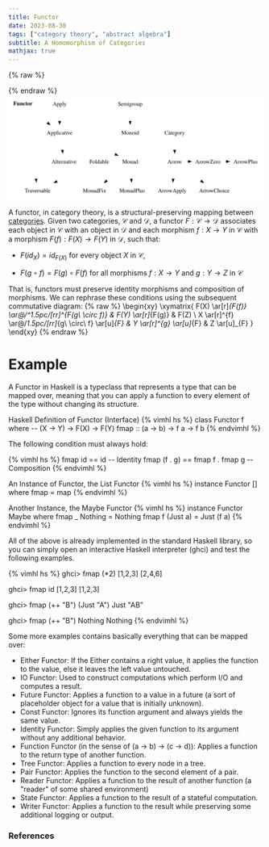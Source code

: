 ```yaml
---
title: Functor
date: 2023-08-30
tags: ["category theory", "abstract algebra"]
subtitle: A Homomorphism of Categories
mathjax: true
---
```



{% raw %}
<script>
  MathJax = {
    loader: {
      load: ['[custom]/xypic.js'],
      paths: {custom: 'https://beuke.org/js'}
    },
    tex: {
      packages: {'[+]': ['xypic']}
    }
  };
</script>

<script id="MathJax-script" async src="https://cdn.jsdelivr.net/npm/mathjax@3.1.4/es5/tex-chtml-full.js"></script>
<!-- <script id="MathJax-script" async src="https://cdn.jsdelivr.net/npm/mathjax@3.1.4/es5/tex-svg-full.js"></script> -->

<script>
window.addEventListener('load', function() {
   document.querySelectorAll("mjx-xypic-object").forEach( (x) => (x.style.color = "var(--darkreader-text--text"));
   document.querySelectorAll("mjx-math > mjx-xypic > svg > g").forEach(x => x.setAttribute("stroke", "var(--darkreader-text--text"))
})
</script>

</style>
{% endraw %}

<br>
<img src="/images/functor.svg" onclick="window.open(this.src)">
<!-- The source as dot is next to image. Compile with: dot -Tsvg typeclasses.dot -o typeclasses.svg -->
<br>

A functor, in category theory, is a structural-preserving mapping between [categories](/category). Given two categories, $\mathcal{C}$ and $\mathcal{D}$, a functor $F: \mathcal{C} \rightarrow \mathcal{D}$ associates each object in $\mathcal{C}$ with an object in $\mathcal{D}$ and each morphism $f : X \rightarrow Y$ in $\mathcal{C}$ with a morphism $F(f) : F(X) \rightarrow F(Y)$ in $\mathcal{D}$, such that:

* $F(id_{X}) = id_{F(X)}$ for every object $X$ in $\mathcal{C}$,

* $F(g \circ f) = F(g) \circ F(f)$ for all morphisms $f : X \rightarrow Y$ and $g : Y \rightarrow Z$ in $\mathcal{C}$

<!-- , or in terms of [hom-sets](/hom-sets) $Hom_{C}(X,Y) \rightarrow Hom_{D}(F(X),F(Y))$, -->


That is, functors must preserve identity morphisms and composition of morphisms. We can rephrase these conditions using the subsequent commutative diagram:
{% raw %}
\begin{xy}
\xymatrix{
F(X) \ar[r]_{F(f)} \ar@/^1.5pc/[rr]^{F(g\ \circ f)} & F(Y) \ar[r]_{F(g)} & F(Z) \\
X \ar[r]^{f} \ar@/_1.5pc/[rr]_{g\ \circ\ f} \ar[u]_{F} & Y \ar[r]^{g} \ar[u]_{F} & Z \ar[u]_{F}
}
\end{xy}
{% endraw %}

# Example

A Functor in Haskell is a typeclass that represents a type that can be mapped over, meaning that you can apply a function to every element of the type without changing its structure.

Haskell Definition of Functor (Interface)
{% vimhl hs %}
class Functor f where
    --      (X -> Y) -> F(X) -> F(Y)
    fmap :: (a -> b) -> f a  -> f b
{% endvimhl %}

The following condition must always hold:

{% vimhl hs %}
fmap id == id                   -- Identity
fmap (f . g) == fmap f . fmap g -- Composition
{% endvimhl %}

An Instance of Functor, the List Functor
{% vimhl hs %}
instance Functor [] where
    fmap = map
{% endvimhl %}

Another Instance, the Maybe Functor
{% vimhl hs %}
instance  Functor Maybe  where
    fmap _ Nothing       = Nothing
    fmap f (Just a)      = Just (f a)
{% endvimhl %}

All of the above is already implemented in the standard Haskell library, so you can simply open an interactive Haskell interpreter (ghci) and test the following examples.

{% vimhl hs %}
ghci> fmap (*2) [1,2,3]
[2,4,6]

ghci> fmap id [1,2,3]
[1,2,3]

ghci> fmap (++ "B") (Just "A")
Just "AB"

ghci> fmap (++ "B") Nothing
Nothing
{% endvimhl %}

Some more examples contains basically everything that can be mapped over:

* Either Functor: If the Either contains a right value, it applies the function to the value, else it leaves the left value untouched.
* IO Functor: Used to construct computations which perform I/O and computes a result.
* Future Functor: Applies a function to a value in a future (a sort of placeholder object for a value that is initially unknown).
* Const Functor: Ignores its function argument and always yields the same value.
* Identity Functor: Simply applies the given function to its argument without any additional behavior.
* Function Functor (in the sense of (a -> b) -> (c -> d)): Applies a function to the return type of another function.
* Tree Functor: Applies a function to every node in a tree.
* Pair Functor: Applies the function to the second element of a pair.
* Reader Functor: Applies a function to the result of another function (a "reader" of some shared environment)
* State Functor: Applies a function to the result of a stateful computation.
* Writer Functor: Applies a function to the result while preserving some additional logging or output.

### References

[^0]: The diagram displayed at the top of this post is a modified version of Brent Yorgey's [Typeclassopedia diagram](https://wiki.haskell.org/File:Typeclassopedia-diagram.png)
[^1]: [Functor in ncatlab](https://ncatlab.org/nlab/show/functor#definition)

